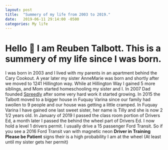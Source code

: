 ```yaml
---
layout: post
title:  "Summery of my life from 2003 to 2019."
date:   2019-06-11 29:14:00 -0500
categories: My life
---
```


# Hello 👋 I am Reuben Talbott. This is a summery of my life since I was born.
I was born in 2003 and I lived with my parents in an apartment behind the Cary Cookout. A year later my sister AnneMarie was born and shortly after we moved to 1241 Hillington way. While at Hillington Way I gained 5 more siblings, and Mom started homeschooling my sister and I. In 2007 Dad founded [Spreedly](https://www.spreedly.com) after some very hard work it started growing. In 2015 the Talbott moved to a bigger house in Fuquay Varina since our family had swollen to 9 people and our house was getting a little cramped. In Fuquay Varina I have gained one last sweet sister, her name is Tilly and she is now 2 1/2 years old. In January of 2019 I passed the class room portion of Drivers Ed, a month later I passed the behind the wheel part of Drivers Ed. I now hold a level 1 drivers permit. I usually drive a 15 passenger Ford Transit. So if you see a 2016 Ford Transit van with magnetic neon __Driver in Training Please be Patient__ signs their is a high probability I am at the wheel  (At least until my sister gets her permit)